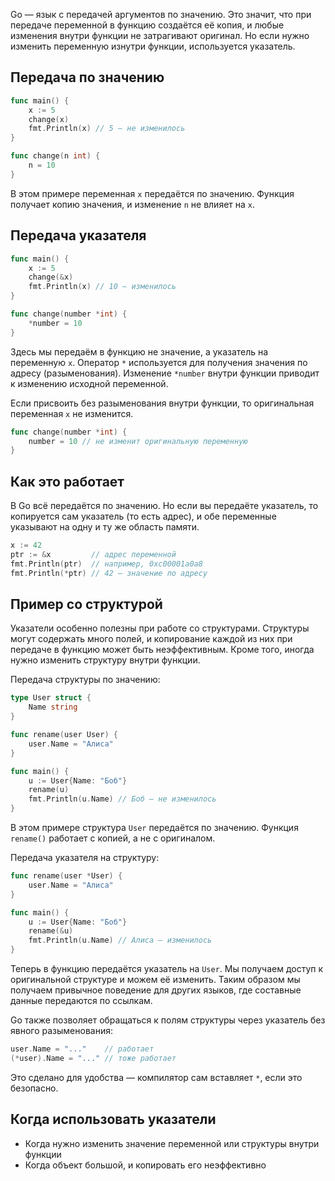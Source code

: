 Go — язык с передачей аргументов по значению. Это значит, что при передаче переменной в функцию создаётся её копия, и любые изменения внутри функции не затрагивают оригинал. Но если нужно изменить переменную изнутри функции, используется указатель.

## Передача по значению

```go
func main() {
	x := 5
	change(x)
	fmt.Println(x) // 5 — не изменилось
}

func change(n int) {
	n = 10
}
```

В этом примере переменная `x` передаётся по значению. Функция получает копию значения, и изменение `n` не влияет на `x`.

## Передача указателя

```go
func main() {
	x := 5
	change(&x)
	fmt.Println(x) // 10 — изменилось
}

func change(number *int) {
	*number = 10
}
```

Здесь мы передаём в функцию не значение, а указатель на переменную `x`. Оператор `*` используется для получения значения по адресу (разыменования). Изменение `*number` внутри функции приводит к изменению исходной переменной.

Если присвоить без разыменования внутри функции, то оригинальная переменная `x` не изменится.

```go
func change(number *int) {
	number = 10 // не изменит оригинальную переменную
}
```

## Как это работает

В Go всё передаётся по значению. Но если вы передаёте указатель, то копируется сам указатель (то есть адрес), и обе переменные указывают на одну и ту же область памяти.

```go
x := 42
ptr := &x         // адрес переменной
fmt.Println(ptr)  // например, 0xc00001a0a8
fmt.Println(*ptr) // 42 — значение по адресу
```

## Пример со структурой

Указатели особенно полезны при работе со структурами. Структуры могут содержать много полей, и копирование каждой из них при передаче в функцию может быть неэффективным. Кроме того, иногда нужно изменить структуру внутри функции.

Передача структуры по значению:

```go
type User struct {
	Name string
}

func rename(user User) {
	user.Name = "Алиса"
}

func main() {
	u := User{Name: "Боб"}
	rename(u)
	fmt.Println(u.Name) // Боб — не изменилось
}
```

В этом примере структура `User` передаётся по значению. Функция `rename()` работает с копией, а не с оригиналом.

Передача указателя на структуру:

```go
func rename(user *User) {
	user.Name = "Алиса"
}

func main() {
	u := User{Name: "Боб"}
	rename(&u)
	fmt.Println(u.Name) // Алиса — изменилось
}
```

Теперь в функцию передаётся указатель на `User`. Мы получаем доступ к оригинальной структуре и можем её изменить. Таким образом мы получаем привычное поведение для других языков, где составные данные передаются по ссылкам.

Go также позволяет обращаться к полям структуры через указатель без явного разыменования:

```go
user.Name = "..."    // работает
(*user).Name = "..." // тоже работает
```

Это сделано для удобства — компилятор сам вставляет `*`, если это безопасно.

## Когда использовать указатели

- Когда нужно изменить значение переменной или структуры внутри функции
- Когда объект большой, и копировать его неэффективно
